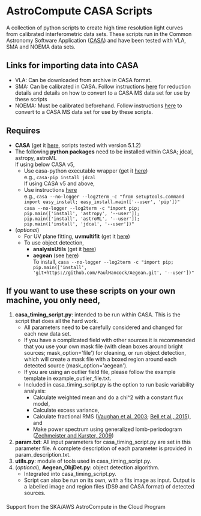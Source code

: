 # AstroCompute CASA Scripts
A collection of python scripts to create high time resolution light curves from calibrated interferometric data sets. These scripts run in the Common Astronomy Software Application ([CASA](http://casa.nrao.edu)) and have been tested with VLA, SMA and NOEMA data sets.

## Links for importing data into CASA
* VLA: Can be downloaded from archive in CASA format.
* SMA: Can be calibrated in CASA. Follow instructions [here](https://www.cfa.harvard.edu/sma/casa) for reduction details and details on how to convert to a CASA MS data set for use by these scripts
* NOEMA: Must be calibrated beforehand. Follow instructions [here](http://www.iram.fr/IRAMFR/ARC/documents/filler/casa-gildas.pdf) to convert to a CASA MS data set for use by these scripts.

## Requires
* **CASA** (get it [here](https://svn.cv.nrao.edu/casa/linux_distro/release/el6), scripts tested with version 5.1.2)
* The following **python packages** need to be installed within CASA; jdcal, astropy, astroML <br/>
If using below CASA v5,
   * Use casa-python executable wrapper (get it [here](https://github.com/radio-astro-tools/casa-python)) <br/>
   e.g., `casa-pip install jdcal` <br/>
If using CASA v5 and above,
   * Use instructions [here](http://docs.astropy.org/en/stable/install.html) <br/>
   e.g., `casa --no-logger --log2term -c "from setuptools.command import easy_install; easy_install.main(['--user', 'pip'])"`<br/>
   `casa --no-logger --log2term -c "import pip; pip.main(['install', 'astropy', '--user']); pip.main(['install', 'astroML', '--user']); pip.main(['install', 'jdcal', '--user'])"`
* (*optional*)
   * For UV plane fitting, **uvmultifit** (get it [here](http://nordic-alma.se/support/software-tools))
   * To use object detection,
      * **analysisUtils** (get it [here](https://casaguides.nrao.edu/index.php?title=Analysis_Utilities))
      * **aegean** (see [here](https://github.com/PaulHancock/Aegean)) <br/>
      To install, 
      `casa --no-logger --log2term -c "import pip; pip.main(['install', 'git+https://github.com/PaulHancock/Aegean.git', '--user'])"`

## If you want to use these scripts on your own machine, you only need,
1. **casa_timing_script.py**: intended to be run within CASA. This is the script that does all the hard work.
      * All parameters need to be carefully considered and changed for each new data set.
      * If you have a complicated field with other sources it is recommended that you use your own mask file (with clean boxes     around bright sources; mask_option='file') for cleaning, or run object detection, which will create a mask file with a       boxed region around each detected source (mask_option='aegean').
      * If you are using an outlier field file, please follow the example template in example_outlier_file.txt.
      * Included in casa_timing_script.py is the option to run basic variability analysis:
         * Calculate weighted mean and do a chi^2 with a constant flux model,
         * Calculate excess variance,
         * Calculate fractional RMS ([Vaughan et al. 2003](http://adsabs.harvard.edu/abs/2003MNRAS.345.1271V); [Bell et al., 2015](http://adsabs.harvard.edu/abs/2015MNRAS.450.4221B)), and
         * Make power spectrum using generalized lomb-periodogram ([Zechmeister and Kurster, 2009](http://adsabs.harvard.edu/abs/2009A%26A...496..577Z))
2. **param.txt**: All input parameters for casa_timing_script.py are set in this parameter file. A complete description of each parameter is provided in param_description.txt.
2. **utils.py**: module of tools used in casa_timing_script.py.
3. (*optional*), **Aegean_ObjDet.py**: object detection algorithm.
   * Integrated into casa_timing_script.py.
   * Script can also be run on its own, with a fits image as input. Output is a labelled image and region files (DS9 and CASA format) of detected sources.

####
Support from the SKA/AWS AstroCompute in the Cloud Program
